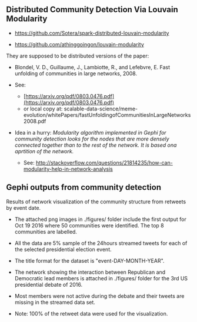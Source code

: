 ## Distributed Community Detection Via Louvain Modularity


* https://github.com/Sotera/spark-distributed-louvain-modularity

* https://github.com/athinggoingon/louvain-modularity

They are supposed to be distributed versions of the paper:

* Blondel, V. D., Guillaume, J., Lambiotte, R., and Lefebvre, E. Fast unfolding of communities in large networks, 2008. 
* See:
  * [https://arxiv.org/pdf/0803.0476.pdf](https://arxiv.org/pdf/0803.0476.pdf)
  * or local copy at: scalable-data-science/meme-evolution/whitePapers/fastUnfoldingofCommunitiesInLargeNetworks2008.pdf

* Idea in a hurry: *Modularity algorithm implemented in Gephi for community detection looks for the nodes that are more densely connected together than to the rest of the network. It is based ona  aprtition of the network.*
  * See: http://stackoverflow.com/questions/21814235/how-can-modularity-help-in-network-analysis

## Gephi outputs from community detection

Results of network visualization of the community structure from retweets by event date. 

* The attached png images in ./figures/ folder include the first output for Oct 19 2016 where 50 communities were identified. The top 8 communities are labelled.

* All the data are 5% sample of the 24hours streamed tweets for each of the selected presidential election event.

* The title format for the dataset is "event-DAY-MONTH-YEAR".

* The network showing the interaction between Republican and Democratic lead members is attached in ./figures/ folder for the 3rd US presidential debate of 2016. 

* Most members were not active during the debate and their tweets are missing in the streamed data set. 

* Note: 100% of the retweet data were used for the visualization.
